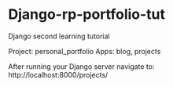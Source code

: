 # Django-rp-portfolio-tut
Django second learning tutorial

Project: personal_portfolio
Apps: blog, projects

After running your Django server navigate to: http://localhost:8000/projects/
